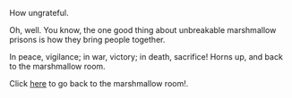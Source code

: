 How ungrateful.

Oh, well. You know, the one good thing about unbreakable marshmallow prisons is how they bring people together.

In peace, vigilance; in war, victory; in death, sacrifice!
Horns up, and back to the marshmallow room.


Click [here](../marshmallow.md) to go back to the marshmallow room!.
